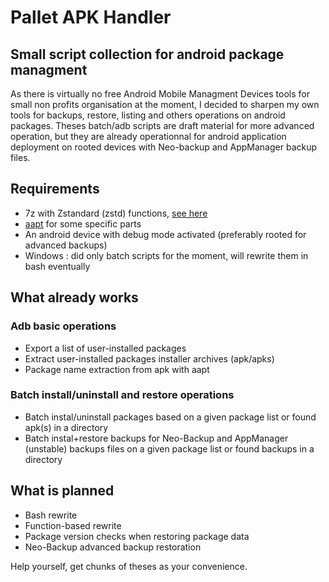 # Pallet APK Handler
## Small script collection for android package managment

As there is virtually no free Android Mobile Managment Devices tools for small non profits organisation at the moment, I decided to sharpen my own tools for backups, restore, listing and others operations on android packages. Theses batch/adb scripts are draft material for more advanced operation, but they are already operationnal for android application deployment on rooted devices with Neo-backup and AppManager backup files.

## Requirements
- 7z with Zstandard (zstd) functions, [see here](https://github.com/mcmilk/7-Zip-zstd)
- [aapt](https://stackoverflow.com/questions/28234671/what-is-aapt-android-asset-packaging-tool-and-how-does-it-work) for some specific parts
- An android device with debug mode activated (preferably rooted for advanced backups)
- Windows : did only batch scripts for the moment, will rewrite them in bash eventually

## What already works
### Adb basic operations
- Export a list of user-installed packages
- Extract user-installed packages installer archives (apk/apks)
- Package name extraction from apk with aapt
### Batch install/uninstall and restore operations
- Batch instal/uninstall packages based on a given package list or found apk(s) in a directory
- Batch instal+restore backups for Neo-Backup and AppManager (unstable) backups files on a given package list or found backups in a directory 

## What is planned
- Bash rewrite
- Function-based rewrite 
- Package version checks when restoring package data
- Neo-Backup advanced backup restoration

Help yourself, get chunks of theses as your convenience.
